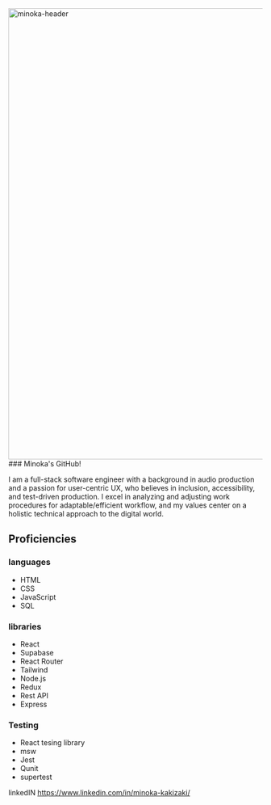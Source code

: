 <img width="893" alt="minoka-header" src="https://user-images.githubusercontent.com/88120228/144121182-d9167320-cb53-42bc-bef8-0ff4e22175b2.png">
### Minoka's GitHub!

I am a full-stack software engineer with a background in audio production and a passion for user-centric UX, who believes in inclusion, accessibility, and test-driven production. I excel in analyzing and adjusting work procedures for adaptable/efficient workflow, and my values center on a holistic technical approach to the digital world.

## Proficiencies

<p text-align="center">

### languages
- HTML
- CSS
- JavaScript
- SQL

### libraries
- React
- Supabase
- React Router
- Tailwind
- Node.js
- Redux
- Rest API
- Express

### Testing
- React tesing library
- msw
- Jest
- Qunit
- supertest
</p>


linkedIN https://www.linkedin.com/in/minoka-kakizaki/


